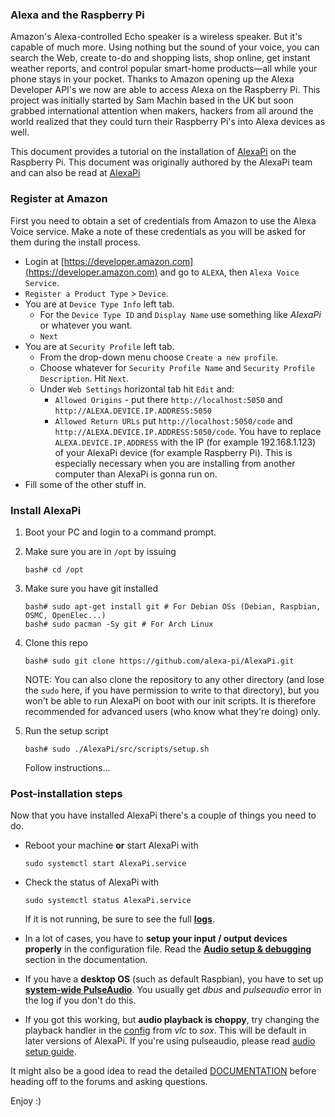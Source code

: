 
###  Alexa and the Raspberry Pi

Amazon's Alexa-controlled Echo speaker is a wireless speaker. But it's capable of much more. Using nothing but the sound of your voice, you can search the Web, create to-do and shopping lists, shop online, get instant weather reports, and control popular smart-home products—all while your phone stays in your pocket. Thanks to Amazon opening up the Alexa Developer API's we now are able to access Alexa on the Raspberry Pi. This project was initially started by Sam Machin based in the UK but soon grabbed international attention when makers, hackers from all around the world realized that they could turn their Raspberry Pi's into Alexa devices as well. 

This document provides a tutorial on the installation of [AlexaPi](https://github.com/alexa-pi/AlexaPi) on the Raspberry Pi. This document was originally authored by the AlexaPi team and can also be read at [AlexaPi](https://github.com/alexa-pi/AlexaPi/wiki/Installation)

### Register at Amazon

First you need to obtain a set of credentials from Amazon to use the Alexa Voice service. Make a note of these credentials as you will be asked for them during the install process.

- Login at [https://developer.amazon.com](https://developer.amazon.com) and go to `ALEXA`, then `Alexa Voice Service`.
- `Register a Product Type` > `Device`. 
- You are at `Device Type Info` left tab.
    - For the `Device Type ID` and `Display Name` use something like _AlexaPi_ or whatever you want.
     - `Next`
- You are at `Security Profile` left tab.
    - From the drop-down menu choose `Create a new profile`. 
    - Choose whatever for `Security Profile Name` and `Security Profile Description`. Hit `Next`.
    - Under `Web Settings` horizontal tab hit `Edit` and: 
        - `Allowed Origins` - put there `http://localhost:5050` and `http://ALEXA.DEVICE.IP.ADDRESS:5050` 
        - `Allowed Return URLs` put `http://localhost:5050/code` and `http://ALEXA.DEVICE.IP.ADDRESS:5050/code`. 
        You have to replace `ALEXA.DEVICE.IP.ADDRESS` with the IP (for example 192.168.1.123) of your AlexaPi device (for example Raspberry Pi). This is especially necessary when you are installing from another computer than AlexaPi is gonna run on.
- Fill some of the other stuff in.

### Install AlexaPi

1. Boot your PC and login to a command prompt.
2. Make sure you are in `/opt` by issuing

    ```
    bash# cd /opt
    ```
3. Make sure you have git installed
    
    ```
    bash# sudo apt-get install git # For Debian OSs (Debian, Raspbian, OSMC, OpenElec...)
    bash# sudo pacman -Sy git # For Arch Linux
    ```

4. Clone this repo
    
    ```
    bash# sudo git clone https://github.com/alexa-pi/AlexaPi.git
    ```
    
    NOTE: You can also clone the repository to any other directory (and lose the `sudo` here, if you have permission to write to that directory), but you won't be able to run AlexaPi on boot with our init scripts. It is therefore recommended for advanced users (who know what they're doing) only.     

5. Run the setup script

    ```
    bash# sudo ./AlexaPi/src/scripts/setup.sh
    ```

    Follow instructions...

### Post-installation steps

Now that you have installed AlexaPi there's a couple of things you need to do.

- Reboot your machine **or** start AlexaPi with 
    ```
    sudo systemctl start AlexaPi.service
    ```
- Check the status of AlexaPi with 
    ```
    sudo systemctl status AlexaPi.service
    ```
    If it is not running, be sure to see the full **[logs](https://github.com/alexa-pi/AlexaPi/wiki/Debugging#logs)**.

- In a lot of cases, you have to **setup your input / output devices properly** in the configuration file. Read the **[Audio setup & debugging](https://github.com/alexa-pi/AlexaPi/wiki/Audio-setup-&-debugging)** section in the documentation.

- If you have a **desktop OS** (such as default Raspbian), you have to set up **[system-wide PulseAudio](https://github.com/alexa-pi/AlexaPi/wiki/Audio-setup-&-debugging#pulseaudio)**. You usually get _dbus_ and _pulseaudio_ error in the log if you don't do this.

- If you got this working, but **audio playback is choppy**, try changing the playback handler in the [config](https://github.com/alexa-pi/AlexaPi/wiki/Configuration-file) from _vlc_ to _sox_. This will be default in later versions of AlexaPi. If you're using pulseaudio, please read [audio setup guide](https://github.com/alexa-pi/AlexaPi/wiki/Audio-setup-&-debugging#running-pa-in-system-wide-mode-recommended).

It might also be a good idea to read the detailed [DOCUMENTATION](https://github.com/alexa-pi/AlexaPi/wiki) before heading off to the forums and asking questions.

Enjoy :)

